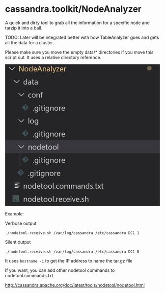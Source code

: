 # cassandra.toolkit/NodeAnalyzer
A quick and dirty tool to grab all the information for a specific node and tarzip it into a ball. 

TODO: Later will be integrated better with how TableAnalyzer goes and gets all the data for a cluster. 

Please make sure you move the empty data/* directories if you move this script out. It uses a relative directory reference. 

![NodeAnalyzer Folders](./assets/NodeAnalyzer_folders.jpg)


Example:

Verbose output 

```
./nodetool.receive.sh /var/log/cassandra /etc/cassandra DC1 1
```

Silent output 

```
./nodetool.receive.sh /var/log/cassandra /etc/cassandra DC1 0
```

It uses `hostname -i` to get the IP address to name the tar.gz file

If you want, you can add other nodetool commands to nodetool.commands.txt

http://cassandra.apache.org/doc/latest/tools/nodetool/nodetool.html
